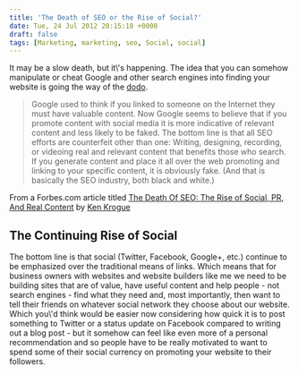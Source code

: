 ```yaml
---
title: 'The Death of SEO or the Rise of Social?'
date: Tue, 24 Jul 2012 20:15:18 +0000
draft: false
tags: [Marketing, marketing, seo, Social, social]
---
```


It may be a slow death, but it\\'s happening. The idea that you can somehow manipulate or cheat Google and other search engines into finding your website is going the way of the [dodo](\"http://en.wikipedia.org/wiki/Dodo_bird\").

> Google used to think if you linked to someone on the Internet they must have valuable content. Now Google seems to believe that if you promote content with social media it is more indicative of relevant content and less likely to be faked. The bottom line is that all SEO efforts are counterfeit other than one: Writing, designing, recording, or videoing real and relevant content that benefits those who search. If you generate content and place it all over the web promoting and linking to your specific content, it is obviously fake. (And that is basically the SEO industry, both black and white.)

From a Forbes.com article titled [The Death Of SEO: The Rise of Social, PR, And Real Content](\"http://www.forbes.com/sites/kenkrogue/2012/07/20/the-death-of-seo-the-rise-of-social-pr-and-real-content/\") by [Ken Krogue](\"http://www.kenkrogue.com\")

The Continuing Rise of Social
-----------------------------

The bottom line is that social (Twitter, Facebook, Google+, etc.) continue to be emphasized over the traditional means of links. Which means that for business owners with websites and website builders like me we need to be building sites that are of value, have useful content and help people - not search engines - find what they need and, most importantly, then want to tell their friends on whatever social network they choose about our website. Which you\\'d think would be easier now considering how quick it is to post something to Twitter or a status update on Facebook compared to writing out a blog post - but it somehow can feel like even more of a personal recommendation and so people have to be really motivated to want to spend some of their social currency on promoting your website to their followers.